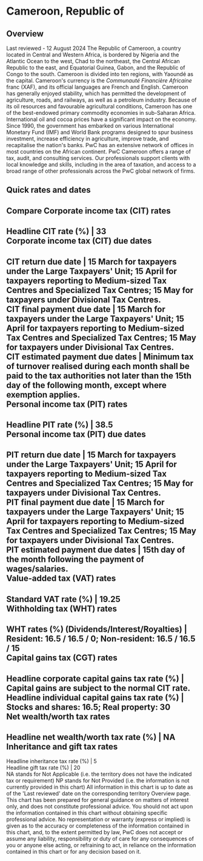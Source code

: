 # Cameroon, Republic of
## Overview
Last reviewed - 12 August 2024
The Republic of Cameroon, a country located in Central and Western Africa, is bordered by Nigeria and the Atlantic Ocean to the west, Chad to the northeast, the Central African Republic to the east, and Equatorial Guinea, Gabon, and the Republic of Congo to the south. Cameroon is divided into ten regions, with Yaoundé as the capital. Cameroon's currency is the _Communauté Financière Africaine_ franc (XAF), and its official languages are French and English.
Cameroon has generally enjoyed stability, which has permitted the development of agriculture, roads, and railways, as well as a petroleum industry. Because of its oil resources and favourable agricultural conditions, Cameroon has one of the best-endowed primary commodity economies in sub-Saharan Africa. International oil and cocoa prices have a significant impact on the economy. Since 1990, the government has embarked on various International Monetary Fund (IMF) and World Bank programs designed to spur business investment, increase efficiency in agriculture, improve trade, and recapitalise the nation's banks.
PwC has an extensive network of offices in most countries on the African continent. PwC Cameroon offers a range of tax, audit, and consulting services. Our professionals support clients with local knowledge and skills, including in the area of taxation, and access to a broad range of other professionals across the PwC global network of firms.
## Quick rates and dates
Compare
Corporate income tax (CIT) rates   
---  
Headline CIT rate (%) |  33  
Corporate income tax (CIT) due dates   
---  
CIT return due date |  15 March for taxpayers under the Large Taxpayers' Unit; 15 April for taxpayers reporting to Medium-sized Tax Centres and Specialized Tax Centres; 15 May for taxpayers under Divisional Tax Centres.  
CIT final payment due date |  15 March for taxpayers under the Large Taxpayers' Unit; 15 April for taxpayers reporting to Medium-sized Tax Centres and Specialized Tax Centres; 15 May for taxpayers under Divisional Tax Centres.  
CIT estimated payment due dates |  Minimum tax of turnover realised during each month shall be paid to the tax authorities not later than the 15th day of the following month, except where exemption applies.  
Personal income tax (PIT) rates   
---  
Headline PIT rate (%) |  38.5  
Personal income tax (PIT) due dates   
---  
PIT return due date |  15 March for taxpayers under the Large Taxpayers' Unit; 15 April for taxpayers reporting to Medium-sized Tax Centres and Specialized Tax Centres; 15 May for taxpayers under Divisional Tax Centres.  
PIT final payment due date |  15 March for taxpayers under the Large Taxpayers' Unit; 15 April for taxpayers reporting to Medium-sized Tax Centres and Specialized Tax Centres; 15 May for taxpayers under Divisional Tax Centres.  
PIT estimated payment due dates |  15th day of the month following the payment of wages/salaries.  
Value-added tax (VAT) rates   
---  
Standard VAT rate (%) |  19.25  
Withholding tax (WHT) rates   
---  
WHT rates (%) (Dividends/Interest/Royalties) |  Resident: 16.5 / 16.5 / 0; Non-resident: 16.5 / 16.5 / 15  
Capital gains tax (CGT) rates   
---  
Headline corporate capital gains tax rate (%) |  Capital gains are subject to the normal CIT rate.  
Headline individual capital gains tax rate (%) |  Stocks and shares: 16.5; Real property: 30  
Net wealth/worth tax rates   
---  
Headline net wealth/worth tax rate (%) |  NA  
Inheritance and gift tax rates   
---  
Headline inheritance tax rate (%) |  5  
Headline gift tax rate (%) |  20  
NA stands for Not Applicable (i.e. the territory does not have the indicated tax or requirement)
NP stands for Not Provided (i.e. the information is not currently provided in this chart) 
All information in this chart is up to date as of the 'Last reviewed' date on the corresponding territory Overview page. This chart has been prepared for general guidance on matters of interest only, and does not constitute professional advice. You should not act upon the information contained in this chart without obtaining specific professional advice. No representation or warranty (express or implied) is given as to the accuracy or completeness of the information contained in this chart, and, to the extent permitted by law, PwC does not accept or assume any liability, responsibility or duty of care for any consequences of you or anyone else acting, or refraining to act, in reliance on the information contained in this chart or for any decision based on it.
